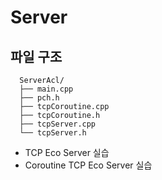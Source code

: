 # Server
## 파일 구조

```
  ServerAcl/
  ├── main.cpp
  ├── pch.h
  ├── tcpCoroutine.cpp
  ├── tcpCoroutine.h
  ├── tcpServer.cpp
  └── tcpServer.h
```


* TCP Eco Server 실습
* Coroutine TCP Eco Server 실습
